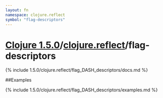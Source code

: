 ```yaml
---
layout: fn
namespace: clojure.reflect
symbol: "flag-descriptors"
---
```


# [Clojure 1.5.0](../../)/[clojure.reflect](../)/flag-descriptors

{% include 1.5.0/clojure.reflect/flag_DASH_descriptors/docs.md %}

##Examples

{% include 1.5.0/clojure.reflect/flag_DASH_descriptors/examples.md %}

